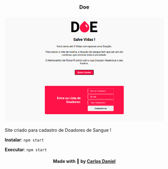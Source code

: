<h3 align="center">
  Doe
</h3>

<h3 align="center">
    <img alt="Main" width="560" title="#logo" src="./public/DoePrint.png">
    <br>
</h3>

Site criado para cadastro de Doadores de Sangue !

**Instalar**: ``` npm start ```

**Executar**: ``` npm start ```

<h4 align="center">
    Made with 💜 by <a href="https://www.linkedin.com/in/carlos-daniel-17a320196/" target="_blank">Carlos Daniel</a>
</h4>
